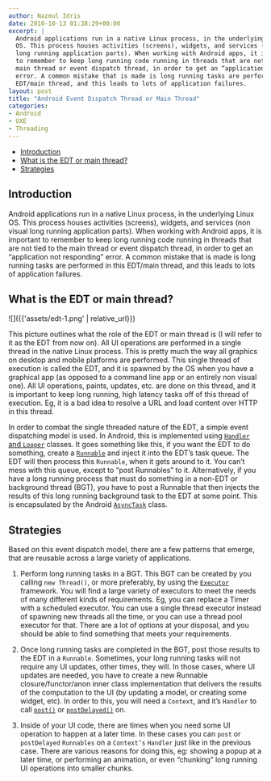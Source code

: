 ```yaml
---
author: Nazmul Idris
date: 2010-10-13 01:38:29+00:00
excerpt: | 
  Android applications run in a native Linux process, in the underlying Linux
  OS. This process houses activities (screens), widgets, and services (non visual
  long running application parts). When working with Android apps, it is important
  to remember to keep long running code running in threads that are not tied to the
  main thread or event dispatch thread, in order to get an “application not responding”
  error. A common mistake that is made is long running tasks are performed in this
  EDT/main thread, and this leads to lots of application failures.
layout: post
title: "Android Event Dispatch Thread or Main Thread"
categories:
- Android
- UXE
- Threading
---
```


<!-- START doctoc generated TOC please keep comment here to allow auto update -->
<!-- DON'T EDIT THIS SECTION, INSTEAD RE-RUN doctoc TO UPDATE -->


- [Introduction](#introduction)
- [What is the EDT or main thread?](#what-is-the-edt-or-main-thread)
- [Strategies](#strategies)

<!-- END doctoc generated TOC please keep comment here to allow auto update -->

## Introduction

Android applications run in a native Linux process, in the underlying Linux OS. This process houses activities (screens), widgets, and services (non visual long running application parts). When working with Android apps, it is important to remember to keep long running code running in threads that are not tied to the main thread or event dispatch thread, in order to get an “application not responding” error. A common mistake that is made is long running tasks are performed in this EDT/main thread, and this leads to lots of application failures.

## What is the EDT or main thread?

![]({{'assets/edt-1.png' | relative_url}})

This picture outlines what the role of the EDT or main thread is (I will refer to it as the EDT from now on). All UI operations are performed in a single thread in the native Linux process. This is pretty much the way all graphics on desktop and mobile platforms are performed. This single thread of execution is called the EDT, and it is spawned by the OS when you have a graphical app (as opposed to a command line app or an entirely non visual one). All UI operations, paints, updates, etc. are done on this thread, and it is important to keep long running, high latency tasks off of this thread of execution. Eg, it is a bad idea to resolve a URL and load content over HTTP in this thread.

In order to combat the single threaded nature of the EDT, a simple event dispatching model is used. In Android, this is implemented using [`Handler` and `Looper`](http://developer.android.com/reference/android/os/Looper.html) classes. It goes something like this, if you want the EDT
 to do something, create a [`Runnable`](http://developer.android.com/reference/java/lang/Runnable.html) and inject it into the EDT’s task queue. The EDT will then process this `Runnable`, when it gets around to it. You can’t mess with this queue, except to “post Runnables” to it. Alternatively, if you have a long running process that must do something in a non-EDT or background thread (BGT), you have to post a Runnable that then injects the results of this long running background task to the EDT at some point. This is encapsulated by the Android [`AsyncTask`](http://developer.android.com/reference/android/os/AsyncTask.html) class.

## Strategies

Based on this event dispatch model, there are a few patterns that emerge, that are reusable across a large variety of applications.
    
  1. Perform long running tasks in a BGT. This BGT can be created by you calling `new Thread()`, or more preferably, by using the [`Executor`](http://download.oracle.com/javase/1.5.0/docs/api/java/util/concurrent/Executor.html) framework. You will find a large variety of executors to meet the needs of many different kinds of requirements. Eg, you can replace a Timer with a scheduled executor. You can use a single thread executor instead of spawning new threads all the time, or you can use a thread pool executor for that. There are a lot of options at your disposal, and you should be able to find something that meets your requirements.
    
  2. Once long running tasks are completed in the BGT, post those results to the EDT in a `Runnable`. Sometimes, your long running tasks will not require any UI updates, other times, they will. In those cases, where UI updates are needed, you have to create a new Runnable closure/functor/anon inner class implementation that delivers the results of the computation to the UI (by updating a model, or creating some widget, etc). In order to this, you will need a `Context`, and it’s `Handler` to call [`post()`](http://developer.android.com/reference/android/os/Handler.html#post(java.lang.Runnable)) or [`postDelayed()`](
  https://developer.android.com/reference/android/os/Handler#postDelayed(java.lang.Runnable,%20long)) on.
    
  3. Inside of your UI code, there are times when you need some UI operation to happen at a later time. In these cases you can `post` or `postDelayed` `Runnables` on a `Context’s` `Handler` just like in the previous case. There are various reasons for doing this, eg: showing a popup at a later time, or performing an animation, or even “chunking” long running UI operations into smaller chunks.

